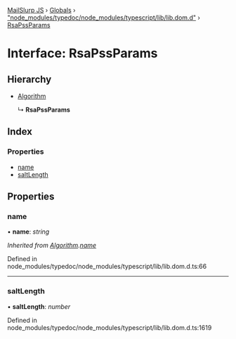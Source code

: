[MailSlurp JS](../README.md) › [Globals](../globals.md) › ["node_modules/typedoc/node_modules/typescript/lib/lib.dom.d"](../modules/_node_modules_typedoc_node_modules_typescript_lib_lib_dom_d_.md) › [RsaPssParams](_node_modules_typedoc_node_modules_typescript_lib_lib_dom_d_.rsapssparams.md)

# Interface: RsaPssParams

## Hierarchy

* [Algorithm](_node_modules_typedoc_node_modules_typescript_lib_lib_dom_d_.algorithm.md)

  ↳ **RsaPssParams**

## Index

### Properties

* [name](_node_modules_typedoc_node_modules_typescript_lib_lib_dom_d_.rsapssparams.md#name)
* [saltLength](_node_modules_typedoc_node_modules_typescript_lib_lib_dom_d_.rsapssparams.md#saltlength)

## Properties

###  name

• **name**: *string*

*Inherited from [Algorithm](_node_modules_typedoc_node_modules_typescript_lib_lib_dom_d_.algorithm.md).[name](_node_modules_typedoc_node_modules_typescript_lib_lib_dom_d_.algorithm.md#name)*

Defined in node_modules/typedoc/node_modules/typescript/lib/lib.dom.d.ts:66

___

###  saltLength

• **saltLength**: *number*

Defined in node_modules/typedoc/node_modules/typescript/lib/lib.dom.d.ts:1619
